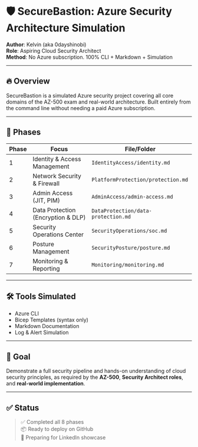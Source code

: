 # 🛡️ SecureBastion: Azure Security Architecture Simulation

**Author**: Kelvin (aka 0dayshinobi)  
**Role**: Aspiring Cloud Security Architect  
**Method**: No Azure subscription. 100% CLI + Markdown + Simulation

---

## 🔥 Overview

SecureBastion is a simulated Azure security project covering all core domains of the AZ-500 exam and real-world architecture. Built entirely from the command line without needing a paid Azure subscription.

---

## 📂 Phases

| Phase | Focus | File/Folder |
|-------|-------|-------------|
| 1     | Identity & Access Management | `IdentityAccess/identity.md` |
| 2     | Network Security & Firewall  | `PlatformProtection/protection.md` |
| 3     | Admin Access (JIT, PIM)      | `AdminAccess/admin-access.md` |
| 4     | Data Protection (Encryption & DLP) | `DataProtection/data-protection.md` |
| 5     | Security Operations Center   | `SecurityOperations/soc.md` |
| 6     | Posture Management           | `SecurityPosture/posture.md` |
| 7     | Monitoring & Reporting       | `Monitoring/monitoring.md` |

---

## 🛠️ Tools Simulated

- Azure CLI
- Bicep Templates (syntax only)
- Markdown Documentation
- Log & Alert Simulation

---

## 🧠 Goal

Demonstrate a full security pipeline and hands-on understanding of cloud security principles, as required by the **AZ-500**, **Security Architect roles**, and **real-world implementation**.

---

## ✅ Status

> ✅ Completed all 8 phases  
> 📦 Ready to deploy on GitHub  
> 📣 Preparing for LinkedIn showcase
